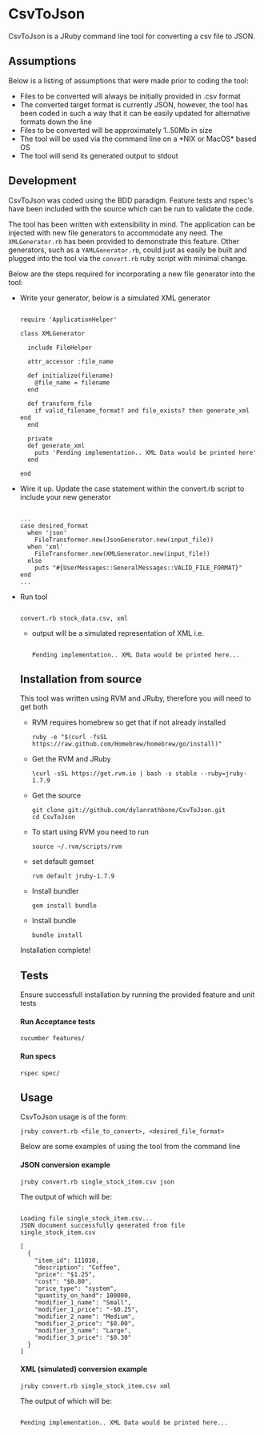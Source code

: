 CsvToJson
=========

CsvToJson is a JRuby command line tool for converting a csv file to JSON.

Assumptions
-----------

<p>Below is a listing of assumptions that were made prior to coding the tool:</p>

<ul>
<li>Files to be converted will always be initially provided in .csv format</li>
<li>The converted target format is currently JSON, however, the tool has been coded in such a way that it can be easily updated for alternative formats down the line</li>
<li>Files to be converted will be approximately 1..50Mb in size</li>
<li>The tool will be used via the command line on a *NIX or MacOS* based OS</li>
<li>The tool will send its generated output to stdout</li>
</ul>

Development
------------

CsvToJson was coded using the BDD paradigm. Feature tests and rspec's have been included with the source which can be run to validate the code.

The tool has been written with extensibility in mind. The application can be injected with new file generators to accommodate any need. The `XMLGenerator.rb`
has been provided to demonstrate this feature. Other generators, such as a `YAMLGenerator.rb`, could just as easily be built and plugged into the tool via the `convert.rb` ruby script
with minimal change.

Below are the steps required for incorporating a new file generator into the tool:

<ul>
<li>Write your generator, below is a simulated XML generator
</li>


<pre><code>
require 'ApplicationHelper'

class XMLGenerator

  include FileHelper

  attr_accessor :file_name

  def initialize(filename)
    @file_name = filename
  end

  def transform_file
    if valid_filename_format? and file_exists? then generate_xml end
  end

  private
  def generate_xml
    puts 'Pending implementation.. XML Data would be printed here'
  end

end
</code></pre>
</ul>

<ul>
<li>Wire it up. Update the case statement within the convert.rb script to include your new generator
</li>

<pre><code>
...
case desired_format
  when 'json'
    FileTransformer.new(JsonGenerator.new(input_file))
  when 'xml'
    FileTransformer.new(XMLGenerator.new(input_file))
  else
    puts "#{UserMessages::GeneralMessages::VALID_FILE_FORMAT}"
end
...
</code></pre>
</ul>

<ul>
<li>Run tool
</li>

<pre><code>
convert.rb stock_data.csv, xml
</code></pre>

<ul>
<li>output will be a simulated representation of XML i.e.
</li>

<pre><code>
Pending implementation.. XML Data would be printed here...</code></pre>
</ul>

Installation from source
-------------------------

<p>This tool was written using RVM and JRuby, therefore you will need to get both</p>

<ul>
<li>RVM requires homebrew so get that if not already installed
<pre><code>ruby -e "$(curl -fsSL https://raw.github.com/Homebrew/homebrew/go/install)"
</code></pre>
</li>
<li>Get the RVM and JRuby
<pre><code>\curl -sSL https://get.rvm.io | bash -s stable --ruby=jruby-1.7.9
</code></pre>
</li>
<li>Get the source
<pre><code>git clone git://github.com/dylanrathbone/CsvToJson.git
cd CsvToJson
</code></pre>
<li>To start using RVM you need to run
<pre><code>source ~/.rvm/scripts/rvm
</code></pre>
<li>set default gemset
<pre><code>rvm default jruby-1.7.9
</code></pre>
</li>
<li>Install bundler
<pre><code>gem install bundle
</code></pre>
<li>Install bundle
<pre><code>bundle install
</code></pre>
</li>
</ul>

<p>Installation complete!</p>

Tests
-----

<p>Ensure successfull installation by running the provided feature and unit tests</p>

<h4>Run Acceptance tests</h4>

<pre><code>cucumber features/
</code></pre>


<h4>Run specs</h4>

<pre><code>rspec spec/
</code></pre>

Usage
-----

<p>CsvToJson usage is of the form:</p>

<pre><code>jruby convert.rb &lt;file_to_convert&gt;, &lt;desired_file_format&gt;
</code></pre>

<p>Below are some examples of using the tool from the command line</p>

<h4>JSON conversion example</h4>

<pre><code>jruby convert.rb single_stock_item.csv json
</code></pre>

The output of which will be:

<pre><code>
Loading file single_stock_item.csv...
JSON document successfully generated from file single_stock_item.csv

[
  {
    "item_id": 111010,
    "description": "Coffee",
    "price": "$1.25",
    "cost": "$0.80",
    "price_type": "system",
    "quantity_on_hand": 100000,
    "modifier_1_name": "Small",
    "modifier_1_price": "-$0.25",
    "modifier_2_name": "Medium",
    "modifier_2_price": "$0.00",
    "modifier_3_name": "Large",
    "modifier_3_price": "$0.30"
  }
]
</code></pre>

<h4>XML (simulated) conversion example</h4>

<pre><code>jruby convert.rb single_stock_item.csv xml
</code></pre>

The output of which will be:
<pre><code>
Pending implementation.. XML Data would be printed here...
</code></pre>